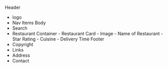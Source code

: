 Header

- logo
- Nav Items
  Body
- Search
- Restaurant Container - Restaurant Card - Image - Name of Restaurant - Star Rating - Cuisine - Delivery Time
  Footer
- Copyright
- Links
- Address
- Contact
